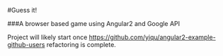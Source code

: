#Guess it! 

###A browser based game using Angular2 and Google API

Project will likely start once https://github.com/yiqu/angular2-example-github-users refactoring is complete.
